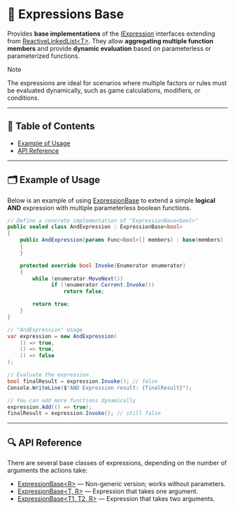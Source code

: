 # 🧩 Expressions Base

Provides **base implementations** of the [IExpression](IExpressions.md) interfaces extending
from [ReactiveLinkedList&lt;T&gt;](../Collections/ReactiveLinkedList.md). They allow **aggregating multiple function
members** and provide **dynamic evaluation** based on parameterless or parameterized functions.

> [!NOTE]
> The expressions are ideal for scenarios where multiple factors or rules must be evaluated dynamically, such as game
> calculations, modifiers, or conditions.

---

## 📑 Table of Contents

- [Example of Usage](#-example-of-usage)
- [API Reference](#-api-reference)


---


## 🗂 Example of Usage

Below is an example of using [ExpressionBase](ExpressionBase.md) to extend a simple **logical AND** expression with multiple parameterless
boolean functions.

```csharp
// Define a concrete implementation of "ExpressionBase<bool>"
public sealed class AndExpression : ExpressionBase<bool>
{
    public AndExpression(params Func<bool>[] members) : base(members) 
    {
    }

    protected override bool Invoke(Enumerator enumerator)
    {
        while (enumerator.MoveNext())
              if (!enumerator.Current.Invoke())
                  return false;

        return true;
    }
}
```

```csharp
// "AndExpression" Usage
var expression = new AndExpression(
    () => true,
    () => true,
    () => false
);

// Evaluate the expression
bool finalResult = expression.Invoke(); // false
Console.WriteLine($"AND Expression result: {finalResult}");

// You can add more functions dynamically
expression.Add(() => true);
finalResult = expression.Invoke(); // still false
```

---

## 🔍 API Reference

There are several base classes of expressions, depending on the number of arguments the actions take:

- [ExpressionBase&lt;R&gt;](ExpressionBase.md) — Non-generic version; works without parameters.
- [ExpressionBase&lt;T, R&gt;](ExpressionBase%601.md) — Expression that takes one argument.
- [ExpressionBase&lt;T1, T2, R&gt;](ExpressionBase%602.md) — Expression that takes two arguments.
